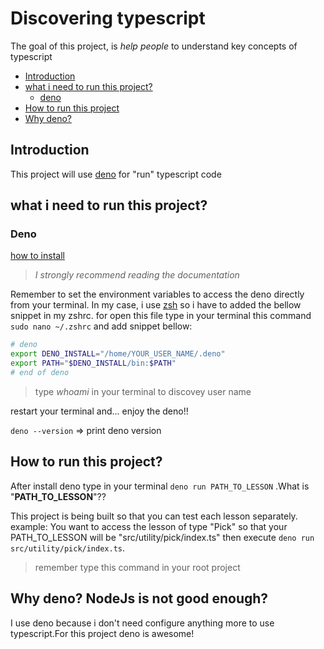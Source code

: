 # Discovering typescript

The goal of this project, is *help people* to understand key concepts of typescript

- [Introduction](#Introduction)
- [what i need to run this project?](#what-i-need-to-run-this-project)
    - [deno](#deno) 
- [How to run this project](#How-to-run-this-project)
- [Why deno?](#why-deno-nodejs-is-not-good-enough)


## Introduction

This project will use [deno](https://deno.land/) for "run" typescript code

## what i need to run this project?

### Deno

[how to install](https://deno.land/#installation)

> _I strongly recommend reading the documentation_

Remember to set the environment variables to access the deno directly from your terminal. In my case, i use [zsh](https://ohmyz.sh/) so i have to added the bellow snippet in my zshrc.
for open this file type in your terminal this command `sudo nano ~/.zshrc` and add snippet bellow:

```zsh
# deno
export DENO_INSTALL="/home/YOUR_USER_NAME/.deno"
export PATH="$DENO_INSTALL/bin:$PATH"
# end of deno
```

> type _whoami_ in your terminal to discovey user name

restart your terminal and... enjoy the deno!!

`deno --version` => print deno version

## How to run this project?

After install deno type in your terminal `deno run PATH_TO_LESSON` .What is "**PATH_TO_LESSON**"??

This project is being built so that you can test each lesson separately.
example: You want to access the lesson of type "Pick" so that your PATH_TO_LESSON will be "src/utility/pick/index.ts" then execute `deno run src/utility/pick/index.ts`.

> remember type this command in your root project

## Why deno? NodeJs is not good enough?

I use deno because i don't need configure anything more to use typescript.For this project deno is awesome!
